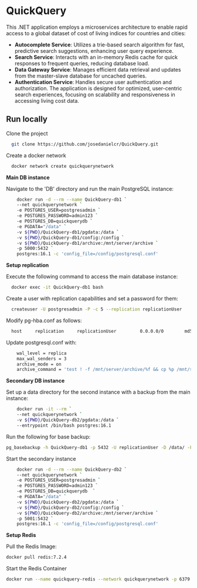 ﻿
# QuickQuery

This .NET application employs a microservices architecture to enable rapid access to a global dataset of cost of living indices for countries and cities:

- **Autocomplete Service**: Utilizes a trie-based search algorithm for fast, predictive search suggestions, enhancing user query experience.
- **Search Service**: Interacts with an in-memory Redis cache for quick responses to frequent queries, reducing database load.
- **Data Gateway Service**: Manages efficient data retrieval and updates from the master-slave database for uncached queries.
- **Authentication Service**: Handles secure user authentication and authorization.
The application is designed for optimized, user-centric search experiences, focusing on scalability and responsiveness in accessing living cost data.

## Run locally

Clone the project

```bash
  git clone https://github.com/josedanielcr/QuickQuery.git
```

Create a docker network

```bash
  docker network create quickquerynetwork
```

**Main DB instance**

Navigate to the 'DB' directory and run the main PostgreSQL instance:

```bash
    docker run -d --rm --name QuickQuery-db1 `
    --net quickquerynetwork `
    -e POSTGRES_USER=postgresadmin `
    -e POSTGRES_PASSWORD=admin123 `
    -e POSTGRES_DB=quickquerydb `
    -e PGDATA="/data" `
    -v ${PWD}/QuickQuery-db1/pgdata:/data `
    -v ${PWD}/QuickQuery-db1/config:/config `
    -v ${PWD}/QuickQuery-db1/archive:/mnt/server/archive `
    -p 5000:5432 `
    postgres:16.1 -c 'config_file=/config/postgresql.conf'
```

**Setup replication**

Execute the following command to access the main database instance:
```bash
  docker exec -it QuickQuery-db1 bash
```

Create a user with replication capabilities and set a password for them:
```bash
  createuser -U postgresadmin -P -c 5 --replication replicationUser
```

Modify pg-hba.conf as follows:
```bash
  host     replication     replicationUser         0.0.0.0/0        md5
```

Update postgresql.conf with:
```bash
    wal_level = replica
    max_wal_senders = 3
    archive_mode = on
    archive_command = 'test ! -f /mnt/server/archive/%f && cp %p /mnt/server/archive/%f'
```

**Secondary DB instance**

Set up a data directory for the second instance with a backup from the main instance:
```bash
    docker run -it --rm `
    --net quickquerynetwork `
    -v ${PWD}/QuickQuery-db2/pgdata:/data `
    --entrypoint /bin/bash postgres:16.1
```

Run the following for base backup:
```bash
pg_basebackup -h QuickQuery-db1 -p 5432 -U replicationUser -D /data/ -Fp -Xs -R
```

Start the secondary instance
```bash
    docker run -d --rm --name QuickQuery-db2 `
    --net quickquerynetwork `
    -e POSTGRES_USER=postgresadmin `
    -e POSTGRES_PASSWORD=admin123 `
    -e POSTGRES_DB=quickquerydb  `
    -e PGDATA="/data" `
    -v ${PWD}/QuickQuery-db2/pgdata:/data `
    -v ${PWD}/QuickQuery-db2/config:/config `
    -v ${PWD}/QuickQuery-db2/archive:/mnt/server/archive `
    -p 5001:5432 `
    postgres:16.1 -c 'config_file=/config/postgresql.conf'
```

**Setup Redis**

Pull the Redis Image:
```bash
docker pull redis:7.2.4
```

Start the Redis Container
```bash
docker run --name quickquery-redis --network quickquerynetwork -p 6379:6379 -d --rm redis:7.2.4 redis-server --requirepass quickquerypass
```
